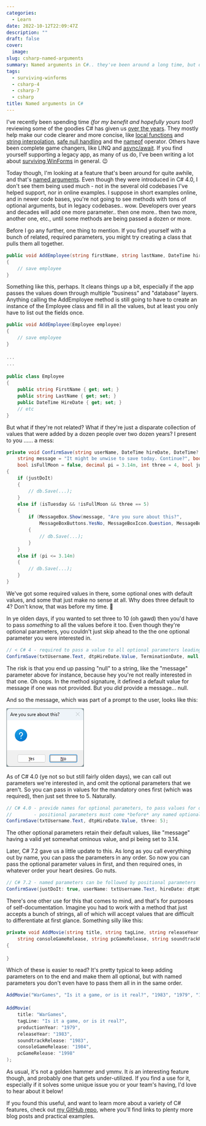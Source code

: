 ```yaml
---
categories:
  - Learn
date: 2022-10-12T22:09:47Z
description: ""
draft: false
cover:
  image:
slug: csharp-named-arguments
summary: Named arguments in C#.. they've been around a long time, but does anyone use them? Let's check out another feature that helps tame wild code.
tags:
  - surviving-winforms
  - csharp-4
  - csharp-7
  - csharp
title: Named arguments in C#
---
```

I've recently been spending time _(for my benefit and hopefully yours too!)_ reviewing some of the goodies C# has given us [over the years](https://learn.microsoft.com/en-us/dotnet/csharp/whats-new/csharp-version-history). They mostly help make our code clearer and more concise, like [local functions](https://grantwinney.com/local-functions-in-csharp-aka-nested-methods/) and [string interpolation](https://grantwinney.com/using-string-interpolation-to-craft-readable-strings/), [safe null handling](https://grantwinney.com/null-conditional-and-null-coalescing-operators/) and the [nameof](https://grantwinney.com/using-nameof-to-avoid-magic-strings/) operator. Others have been complete game changers, like LINQ and [async/await](https://grantwinney.com/using-async-await-and-task-to-keep-the-winforms-ui-more-responsive/). If you find yourself supporting a legacy app, as many of us do, I've been writing a lot about [surviving WinForms](https://grantwinney.com/tags/surviving-winforms/) in general. 😉

Today though, I'm looking at a feature that's been around for quite awhile, and that's [named arguments](https://learn.microsoft.com/en-us/dotnet/csharp/programming-guide/classes-and-structs/named-and-optional-arguments). Even though they were introduced in C# 4.0, I don't see them being used much - not in the several old codebases I've helped support, nor in online examples. I suppose in short examples online, and in newer code bases, you're not going to see methods with tons of optional arguments, but in legacy codebases.. wow. Developers over years and decades will add one more parameter.. then one more.. then two more, another one, etc., until some methods are being passed a dozen or more.

Before I go any further, one thing to mention. If you find yourself with a bunch of related, required parameters, you might try creating a class that pulls them all together.

```csharp
public void AddEmployee(string firstName, string lastName, DateTime hireDate, ...)
{
    // save employee
}
```

Something like this, perhaps. It cleans things up a bit, especially if the app passes the values down through multiple "business" and "database" layers. Anything calling the AddEmployee method is still going to have to create an instance of the Employee class and fill in all the values, but at least you only have to list out the fields once.

```csharp
public void AddEmployee(Employee employee)
{
    // save employee
}

...
...

public class Employee
{
    public string FirstName { get; set; }
    public string LastName { get; set; }
    public DateTime HireDate { get; set; }
    // etc
}
```

But what if they're not related? What if they're just a disparate collection of values that were added by a dozen people over two dozen years? I present to you ...... a mess:

```csharp
private void ConfirmSave(string userName, DateTime hireDate, DateTime? termDate = null,
    string message = "It might be unwise to save today. Continue?", bool isTuesday = false,
    bool isFullMoon = false, decimal pi = 3.14m, int three = 4, bool justDoIt = false)
{
    if (justDoIt)
    {
        // db.Save(...);
    }
    else if (isTuesday && !isFullMoon && three == 5)
    {
        if (MessageBox.Show(message, "Are you sure about this?",
            MessageBoxButtons.YesNo, MessageBoxIcon.Question, MessageBoxDefaultButton.Button2) == DialogResult.Yes)
        {
            // db.Save(...);
        }
    }
    else if (pi <= 3.14m)
    {
        // db.Save(...);
    }
}
```

We've got some required values in there, some optional ones with default values, and some that just make no sense at all. Why does three default to 4? Don't know, that was before my time. 🤔

In ye olden days, if you wanted to set three to 10 (oh gawd) then you'd have to pass _something_ to all the values before it too. Even though they're optional parameters, you couldn't just skip ahead to the the one optional parameter you were interested in.

```csharp
// < C# 4 - required to pass a value to all optional parameters leading up to the one you're interested in
ConfirmSave(txtUsername.Text, dtpHireDate.Value, TerminationDate, null, false, false, 3.14m, 10);
```

The risk is that you end up passing "null" to a string, like the "message" parameter above for instance, because hey you're not really interested in that one. Oh oops. In the method signature, it defined a default value for message if one was not provided. But you _did_ provide a message... null.

And so the message, which was part of a prompt to the user, looks like this:

![](image-3.png)

As of C# 4.0 (ye not so but still fairly olden days), we can call out parameters we're interested in, and omit the optional parameters that we aren't. So you can pass in values for the mandatory ones first (which was required), then just set three to 5. Naturally.

```csharp
// C# 4.0 - provide names for optional parameters, to pass values for only those you're actually interested in
//        - positional parameters must come *before* any named optional parameters
ConfirmSave(txtUsername.Text, dtpHireDate.Value, three: 5);
```

The other optional parameters retain their default values, like "message" having a valid yet somewhat ominous value, and pi being set to 3.14.

Later, C# 7.2 gave us a little update to this. As long as you call everything out by name, you can pass the parameters in any order. So now you can pass the optional parameter values in first, and then required ones, in whatever order your heart desires. Go nuts.

```csharp
// C# 7.2 - named parameters can be followed by positional parameters
ConfirmSave(justDoIt: true, userName: txtUsername.Text, hireDate: dtpHireDate.Value, termDate: TerminationDate);
```

There's one other use for this that comes to mind, and that's for purposes of self-documentation. Imagine you had to work with a method that just accepts a bunch of strings, all of which will accept values that are difficult to differentiate at first glance. Something silly like this:

```csharp
private void AddMovie(string title, string tagLine, string releaseYear, string productionYear,
    string consoleGameRelease, string pcGameRelease, string soundtrackRelease)
{

}
```

Which of these is easier to read? It's pretty typical to keep adding parameters on to the end and make them all optional, but with named parameters you don't even have to pass them all in in the same order.

```csharp
AddMovie("WarGames", "Is it a game, or is it real?", "1983", "1979", "1983", "1998", "1983");

AddMovie(
    title: "WarGames",
    tagLine: "Is it a game, or is it real?",
    productionYear: "1979",
    releaseYear: "1983",
    soundtrackRelease: "1983",
    consoleGameRelease: "1984",
    pcGameRelease: "1998"
);
```

As usual, it's not a golden hammer and ymmv. It _is_ an interesting feature though, and probably one that gets under-utilized. If you find a use for it, especially if it solves some unique issue you or your team's having, I'd love to hear about it below!

If you found this useful, and want to learn more about a variety of C# features, check out [my GitHub repo](https://github.com/grantwinney/CSharpDotNetExamples), where you'll find links to plenty more blog posts and practical examples.
